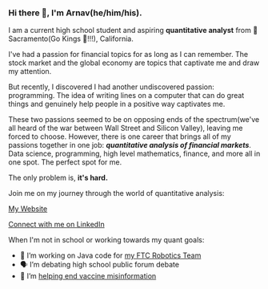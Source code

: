 ### Hi there 👋, I'm Arnav(he/him/his).

I am a current high school student and aspiring **quantitative analyst** from 📍 Sacramento(Go Kings 👑!!!), California. 

I've had a passion for financial topics for as long as I can remember. The stock market and the global economy are topics that captivate me and draw my attention. 

But recently, I discovered I had another undiscovered passion: programming. The idea of writing lines on a computer that can do great things and genuinely help people in a positive way captivates me. 

These two passions seemed to be on opposing ends of the spectrum(we've all heard of the war between Wall Street and Silicon Valley), leaving me forced to choose. However, there is one career that brings all of my passions together in one job: ***quantitative analysis of financial markets***. Data science, programming, high level mathematics, finance, and more all in one spot. The perfect spot for me. 

The only problem is, **it's hard.** 

Join me on my journey through the world of quantitative analysis: 

[My Website](https://arnavmahendra.super.site/)


[Connect with me on LinkedIn](https://www.linkedin.com/in/alt-maker-b39193252/)


When I'm not in school or working towards my quant goals:

- 🔭 I’m working on Java code for [my FTC Robotics Team](https://github.com/Team-Cognition)
- 🗣 I’m debating high school public forum debate
- 🚄 I’m [helping end vaccine misinformation](https://teensforvaccines.org/)
